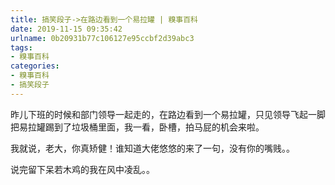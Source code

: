 ```yaml
---
title: 搞笑段子->在路边看到一个易拉罐 | 糗事百科
date: 2019-11-15 09:35:42
urlname: 0b20931b77c106127e95ccbf2d39abc3
tags: 
- 糗事百科
categories:
- 糗事百科
- 搞笑段子
---
```

昨儿下班的时候和部门领导一起走的，在路边看到一个易拉罐，只见领导飞起一脚把易拉罐踢到了垃圾桶里面，我一看，卧槽，拍马屁的机会来啦。

我就说，老大，你真矫健！谁知道大佬悠悠的来了一句，没有你的嘴贱。。

说完留下呆若木鸡的我在风中凌乱。。



